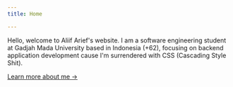 ```yaml
---
title: Home

---
```

Hello, welcome to Aliif Arief's website. I am a software engineering student at Gadjah Mada University based in Indonesia (+62), focusing on backend application development cause I'm surrendered with CSS (Cascading Style Shit).

[Learn more about me →](/about/)